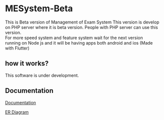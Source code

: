 # MESystem-Beta
This is Beta version of Management of Exam System
This version is develop on PHP server where it is beta version. People with PHP server can use this version. <br/>
For more speed system and feature system wait for the next version running on Node js and it will be having apps both android and ios 
(Made with Flutter)


## how it works?
This software is under development.

## Documentation
[Documentation](https://github.com/evolvingkid/MESystem-Beta/wiki)

[ER Diagram](https://github.com/evolvingkid/MESystem-Beta/tree/documentation)
